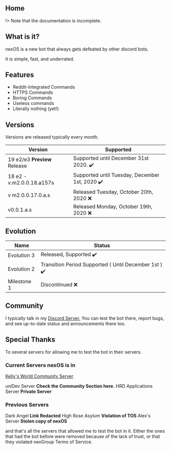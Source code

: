## Home

!> Note that the documentation is incomplete.

## What is it?

nexOS is a new bot that always gets defeated by other discord bots.

It is simple, fast, and underrated.

## Features

- Reddit-Integrated Commands
- HTTPS Commands
- Boring Commands
- Useless commands
- Literally nothing (yet!)

## Versions
Versions are released typically every month.

| Version | Supported |
|---------|--------------------------|
| 19 e2/e3 **Preview** Release | Supported until December 31st 2020. :heavy_check_mark: |
| 18 e2 - v.m2.0.0.18.a157s | Supported until Tuesday, December 1st, 2020 :heavy_check_mark: |
| v m2.0.0.17.0.a.s  | Released Tuesday, October 20th, 2020 :x: |
| v0.0.1.a.s  | Released Monday, October 19th, 2020 :x:  |



## Evolution


| Name | Status       |
|---------|--------------------------|
| Evolution 3 | Released, Supported :heavy_check_mark: |
|  Evolution 2 | Transition Period Supported ( Until December 1st ) :heavy_check_mark:|
|  Milestone 1 | Discontinued :x: |

## Community

I typically talk in my [Discord Server.](https://discord.gg/srhxjdMdYj) 
You can test the bot there, report bugs, and see up-to-date status and announcements there too.

## Special Thanks

To several servers for allowing me to test the bot in their servers.

### Current Servers nexOS is in
[Kelly's World Community Server](https://discord.gg/5WazRCt)

uniDev Server **Check the Community Section here.**
HRD Applications Server **Private Server**
### Previous Servers
Dark Angel **Link Redacted**
High Rose Asylum **Violation of TOS**
Alex's Server **Stolen copy of nexOS**

and that's all the servers that allowed me to test the bot in it.
Either the ones that had the bot before were removed because of the lack of trust, or that they violated nexGroup Terms of Service.

